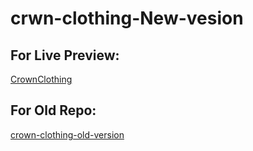 # crwn-clothing-New-vesion

## For Live Preview: 
[CrownClothing](https://crown-clothing-new.vercel.app/)

## For Old Repo:
[crown-clothing-old-version](https://github.com/ahmed-elkhalily/crwn-clothing-old-vesion)

